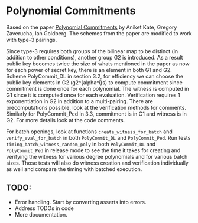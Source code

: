 # Polynomial Commitments

Based on the paper [Polynomial Commitments](https://pdfs.semanticscholar.org/31eb/add7a0109a584cfbf94b3afaa3c117c78c91.pdf) by Aniket Kate, 
Gregory Zaverucha, Ian Goldberg. The schemes from the paper are modified to work with type-3 pairings.

Since type-3 requires both groups of the bilinear map to be distinct (in addition to other conditions), another group G2 is 
introduced. As a result public key becomes twice the size of whats mentioned in the paper as now for each power of secret key, 
there is an element in both G1 and G2.  
Scheme PolyCommit_DL in section 3.2, for efficiency we can choose the public key elements in G2 (g2^{alpha^i}s) to compute commitment 
since commitment is done once for each polynomial. The witness is computed in G1 since it is computed once 
for each evaluation. Verification requires 1 exponentiation in G2 in addition to a multi-pairing. There are precomputations possible, 
look at the verification methods for comments.  
Similarly for PolyCommit_Ped in 3.3, commitment is in G1 and witness is in G2.
For more details look at the code comments.

For batch openings, look at functions `create_witness_for_batch` and `verify_eval_for_batch` in both `PolyCommit_DL` and `PolyCommit_Ped`. 
Run tests `timing_batch_witness_random_poly` in both `PolyCommit_DL` and `PolyCommit_Ped` in release mode to see the time it takes for 
creating and verifying the witness for various degree polynomials and for various batch sizes. Those tests will also do witness creation
and verification individually as well and compare the timing with batched execution.   

## TODO:
- Error handling. Start by converting asserts into errors.
- Address TODOs in code
- More documentation.
